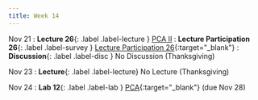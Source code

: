 ```yaml
---
title: Week 14
---
```


Nov 21
: **Lecture 26**{: .label .label-lecture } [PCA II](lecture/lec26)
: **Lecture Participation 26**{: .label .label-survey } [Lecture Participation 26](https://app.sli.do/event/qJeJA2qs6DqMDSipHeGz3r/embed/polls/37a5df73-84b9-40b4-9def-b947d15c92d6){:target="_blank"}
: **Discussion**{: .label .label-disc } No Discussion (Thanksgiving)

Nov 23
: **Lecture**{: .label .label-lecture} No Lecture (Thanksgiving)

Nov 24
: **Lab 12**{: .label .label-lab } [PCA](https://data100.datahub.berkeley.edu/hub/user-redirect/git-pull?repo=https%3A%2F%2Fgithub.com%2FDS-100%2Ffa23-student&urlpath=lab%2Ftree%2Ffa23-student%2Flab%2Flab12%2Flab12.ipynb&branch=main){:target="_blank"} (due Nov 28)
